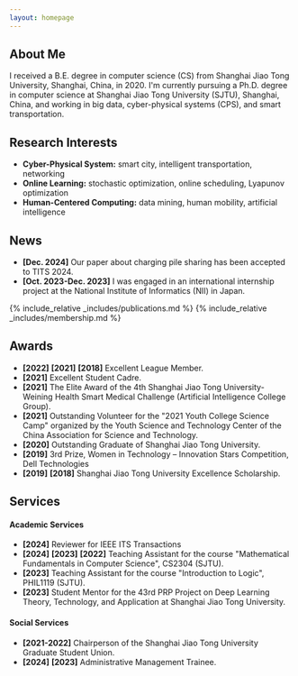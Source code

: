 ```yaml
---
layout: homepage
---
```


## About Me

I received a B.E. degree in computer science (CS) from Shanghai Jiao Tong University, Shanghai, China, in 2020. I'm currently pursuing a Ph.D. degree in computer science at Shanghai Jiao Tong University (SJTU), Shanghai, China, and working in big data, cyber-physical systems (CPS), and smart transportation.

## Research Interests

- **Cyber-Physical System:** smart city, intelligent transportation, networking
- **Online Learning:** stochastic optimization, online scheduling, Lyapunov optimization
- **Human-Centered Computing:** data mining, human mobility, artificial intelligence

## News

- **[Dec. 2024]** Our paper about charging pile sharing has been accepted to TITS 2024.
- **[Oct. 2023-Dec. 2023]** I was engaged in an international internship project at the National Institute of Informatics (NII) in Japan.

{% include_relative _includes/publications.md %}
{% include_relative _includes/membership.md %}

## Awards

- **[2022]** **[2021]** **[2018]** Excellent League Member.
- **[2021]** Excellent Student Cadre.
- **[2021]** The Elite Award of the 4th Shanghai Jiao Tong University-Weining Health Smart Medical Challenge (Artificial Intelligence College Group).
- **[2021]** Outstanding Volunteer for the "2021 Youth College Science Camp" organized by the Youth Science and Technology Center of the China Association for Science and Technology.
- **[2020]** Outstanding Graduate of Shanghai Jiao Tong University.
- **[2019]** 3rd Prize, Women in Technology – Innovation Stars Competition, Dell Technologies
- **[2019]** **[2018]** Shanghai Jiao Tong University Excellence Scholarship.

## Services

#### Academic Services
- **[2024]** Reviewer for IEEE ITS Transactions
- **[2024]** **[2023]** **[2022]** Teaching Assistant for the course "Mathematical Fundamentals in Computer Science", CS2304 (SJTU).
- **[2023]** Teaching Assistant for the course "Introduction to Logic", PHIL1119 (SJTU).
- **[2023]** Student Mentor for the 43rd PRP Project on Deep Learning Theory, Technology, and Application at Shanghai Jiao Tong University.

#### Social Services
- **[2021-2022]** Chairperson of the Shanghai Jiao Tong University Graduate Student Union.
- **[2024]** **[2023]** Administrative Management Trainee.
